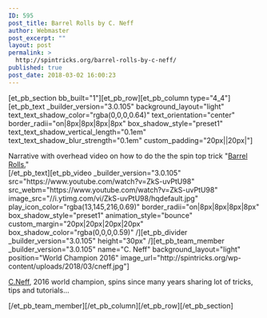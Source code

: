 ```yaml
---
ID: 595
post_title: Barrel Rolls by C. Neff
author: Webmaster
post_excerpt: ""
layout: post
permalink: >
  http://spintricks.org/barrel-rolls-by-c-neff/
published: true
post_date: 2018-03-02 16:00:23
---
```

[et_pb_section bb_built="1"][et_pb_row][et_pb_column type="4_4"][et_pb_text _builder_version="3.0.105" background_layout="light" text_text_shadow_color="rgba(0,0,0,0.64)" text_orientation="center" border_radii="on|8px|8px|8px|8px" box_shadow_style="preset1" text_text_shadow_vertical_length="0.1em" text_text_shadow_blur_strength="0.1em" custom_padding="20px||20px|"]
<div id="content" class="style-scope ytd-expander">Narrative with overhead video on how to do the the spin top trick "<a href="/tag/barrel-rolls">Barrel Rolls.</a>"</div>
[/et_pb_text][et_pb_video _builder_version="3.0.105" src="https://www.youtube.com/watch?v=ZkS-uvPtU98" src_webm="https://www.youtube.com/watch?v=ZkS-uvPtU98" image_src="//i.ytimg.com/vi/ZkS-uvPtU98/hqdefault.jpg" play_icon_color="rgba(13,145,216,0.69)" border_radii="on|8px|8px|8px|8px" box_shadow_style="preset1" animation_style="bounce" custom_margin="20px|20px|20px|20px" box_shadow_color="rgba(0,0,0,0.59)" /][et_pb_divider _builder_version="3.0.105" height="30px" /][et_pb_team_member _builder_version="3.0.105" name="C. Neff" background_layout="light" position="World Champion 2016" image_url="http://spintricks.org/wp-content/uploads/2018/03/cneff.jpg"]

<a href="/tag/C.Neff">C.Neff</a>, 2016 world champion, spins since many years sharing lot of tricks, tips and tutorials...

[/et_pb_team_member][/et_pb_column][/et_pb_row][/et_pb_section]